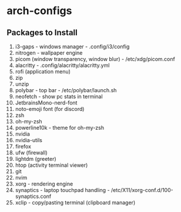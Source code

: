 # arch-configs
## Packages to Install
1) i3-gaps - windows manager - .config/i3/config
2) nitrogen - wallpaper engine
3) picom (window transparency, window blur) - /etc/xdg/picom.conf
4) alacritty - .config/alacritty/alacritty.yml
5) rofi (application menu)
6) zip
7) unzip
8) polybar - top bar - /etc/polybar/launch.sh
9) neofetch - show pc stats in terminal
10) JetbrainsMono-nerd-font
11) noto-emoji font (for discord)
12) zsh
13) oh-my-zsh
14) powerline10k - theme for oh-my-zsh
15) nvidia
16) nvidia-utils
17) firefox
18) ufw (firewall)
19) lightdm (greeter)
20) htop (activity terminal viewer)
21) git
22) nvim
23) xorg - rendering engine
24) synaptics - laptop touchpad handling - /etc/X11/xorg-conf.d/100-synaptics.conf
25) xclip - copy/pasting terminal (clipboard manager)
